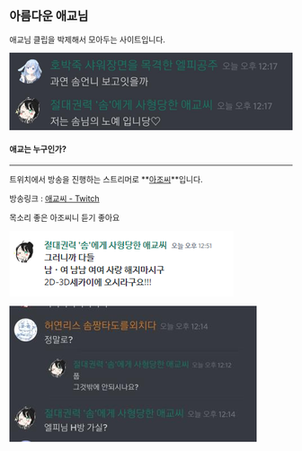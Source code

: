## 아름다운 애교님

애교님 클립을 박제해서 모아두는 사이트입니다.

![Image](20201228_121858.jpg)



#### 애교는 누구인가?

------

트위치에서 방송을 진행하는 스트리머로 **<u>아조씨</u>**입니다.

방송링크 : [애교씨 - Twitch](https://www.twitch.tv/lovelyaegyo)

목소리 좋은 아조씨니 듣기 좋아요

![20210102112.png](20210102112.png)

![](20201228_121516.jpg)